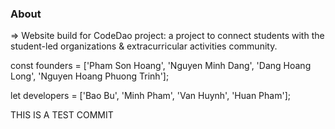 ### About ###

=> Website build for CodeDao project: a project to connect students with the student-led organizations & extracurricular activities community.

const founders = ['Pham Son Hoang', 'Nguyen Minh Dang', 'Dang Hoang Long', 'Nguyen Hoang Phuong Trinh'];

let developers = ['Bao Bu', 'Minh Pham', 'Van Huynh', 'Huan Pham'];

THIS IS A TEST COMMIT 